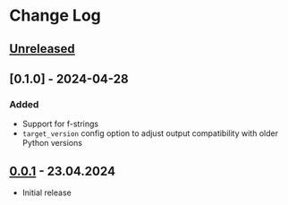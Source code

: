 # Change Log

## [Unreleased]


## [0.1.0] - 2024-04-28

### Added

- Support for f-strings
- `target_version` config option to adjust output compatibility with older Python versions

## [0.0.1] - 23.04.2024

- Initial release


[unreleased]: https://github.com/Crozzers/string-fixer/compare/lib/0.1.0...HEAD
[lib/0.1.0]: https://github.com/Crozzers/string-fixer/compare/lib/...lib/0.1.0
[0.0.1]: https://github.com/Crozzers/string-fixer/releases/tag/lib/0.0.1
